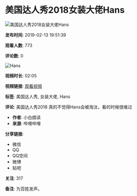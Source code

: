 # 美国达人秀2018女装大佬Hans

![美国达人秀2018女装大佬Hans](//i2.hdslb.com/bfs/archive/b67a5b5217a49108cac08bc18aa3fff396ec5970.jpg@518w_290h_1c_!web-video-share-cover.webp)

**发布时间**: 2019-02-13 19:51:39

**观看人数**: 773

**评论数**: 0

![Hans](//i1.hdslb.com/bfs/face/0fa39f0d06d03cac8c2cb64cbbb0fe0c299d3c85.jpg@96w.webp)

**视频时长**: 02:05

**视频链接**: [观看视频](//www.bilibili.com)

**标签**: 美国达人秀, 女装大佬, Hans

**评论**: 美国达人秀2018 真的不觉得Hans会被淘汰，看的时候很难过

- **作者**: 小白朗读
- **来源**: 哔哩哔哩

**分享链接**: 
- 微信
- QQ
- QQ空间
- 微博
- 贴吧

**关注**: 317

**备注**: 为百姓发声。